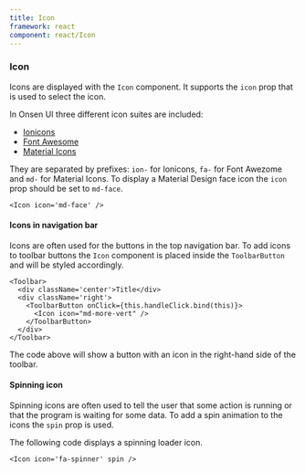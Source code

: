 ```yaml
---
title: Icon
framework: react
component: react/Icon
---
```


### Icon

Icons are displayed with the `Icon` component. It supports the `icon` prop that is used to select the icon.

In Onsen UI three different icon suites are included:

* [Ionicons](http://ionicons.com/)
* [Font Awesome](https://fortawesome.github.io/Font-Awesome/icons/)
* [Material Icons](http://zavoloklom.github.io/material-design-iconic-font/icons.html)

They are separated by prefixes: `ion-` for Ionicons, `fa-` for Font Awezome and `md-` for Material Icons. To display a Material Design face icon the `icon` prop should be set to `md-face`.

```
<Icon icon='md-face' />
```

#### Icons in navigation bar

Icons are often used for the buttons in the top navigation bar. To add icons to toolbar buttons the `Icon` component is placed inside the `ToolbarButton` and will be styled accordingly.

```
<Toolbar>
  <div className='center'>Title</div>
  <div className='right'>
    <ToolbarButton onClick={this.handleClick.bind(this)}>
      <Icon icon="md-more-vert" />
    </ToolbarButton>
  </div>
</Toolbar>
```

The code above will show a button with an icon in the right-hand side of the toolbar.

#### Spinning icon

Spinning icons are often used to tell the user that some action is running or that the program is waiting for some data. To add a spin animation to the icons the `spin` prop is used.

The following code displays a spinning loader icon.

```
<Icon icon='fa-spinner' spin />
```
